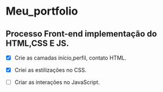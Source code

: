 # Meu_portfolio

 ## Processo Front-end implementação do HTML,CSS E JS.
  
  

- [x] Crie as camadas início,perfil, contato HTML.
- [x] Criei as estilizações no CSS.
- [ ] Criar as interações no JavaScript. 

